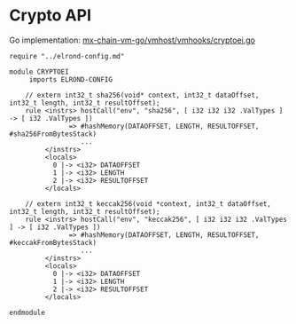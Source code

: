 Crypto API
==========

Go implementation: [mx-chain-vm-go/vmhost/vmhooks/cryptoei.go](https://github.com/multiversx/mx-chain-vm-go/blob/ea3d78d34c35f7ef9c1a9ea4fce8288608763229/vmhost/vmhooks/cryptoei.go)

```k
require "../elrond-config.md"

module CRYPTOEI
     imports ELROND-CONFIG

    // extern int32_t sha256(void* context, int32_t dataOffset, int32_t length, int32_t resultOffset);
    rule <instrs> hostCall("env", "sha256", [ i32 i32 i32 .ValTypes ] -> [ i32 .ValTypes ])
               => #hashMemory(DATAOFFSET, LENGTH, RESULTOFFSET, #sha256FromBytesStack)
                  ...
         </instrs>
         <locals>
           0 |-> <i32> DATAOFFSET
           1 |-> <i32> LENGTH
           2 |-> <i32> RESULTOFFSET
         </locals>

    // extern int32_t keccak256(void *context, int32_t dataOffset, int32_t length, int32_t resultOffset);
    rule <instrs> hostCall("env", "keccak256", [ i32 i32 i32 .ValTypes ] -> [ i32 .ValTypes ])
               => #hashMemory(DATAOFFSET, LENGTH, RESULTOFFSET, #keccakFromBytesStack)
                  ...
         </instrs>
         <locals>
           0 |-> <i32> DATAOFFSET
           1 |-> <i32> LENGTH
           2 |-> <i32> RESULTOFFSET
         </locals>

endmodule
```